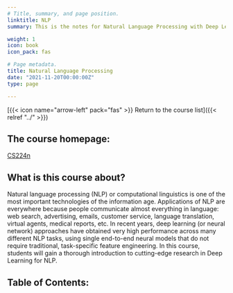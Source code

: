 ```yaml
---
# Title, summary, and page position.
linktitle: NLP
summary: This is the notes for Natural Language Processing with Deep Learning course (CS224n) at Stanford University.

weight: 1
icon: book
icon_pack: fas

# Page metadata.
title: Natural Language Processing
date: "2021-11-20T00:00:00Z"
type: page

---
```


[{{< icon name="arrow-left" pack="fas" >}} Return to the course list]({{< relref "../" >}}) 

## The course homepage:
[CS224n](http://web.stanford.edu/class/cs224n/)

## What is this course about?
Natural language processing (NLP) or computational linguistics is one of the most important technologies of the information age. Applications of NLP are everywhere because people communicate almost everything in language: web search, advertising, emails, customer service, language translation, virtual agents, medical reports, etc. In recent years, deep learning (or neural network) approaches have obtained very high performance across many different NLP tasks, using single end-to-end neural models that do not require traditional, task-specific feature engineering. In this course, students will gain a thorough introduction to cutting-edge research in Deep Learning for NLP.

## Table of Contents:
